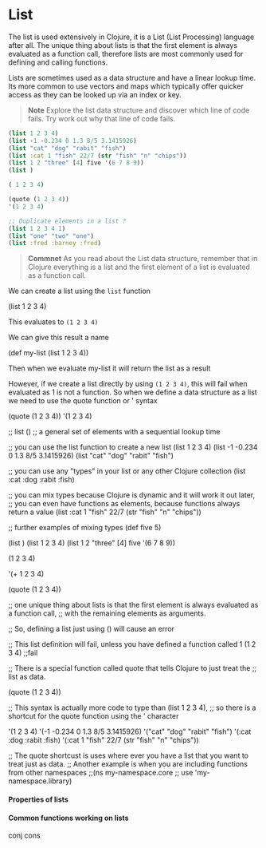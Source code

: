 # List

  The list is used extensively in Clojure, it is a List (List Processing) language after all.  The unique thing about lists is that the first element is always evaluated as a function call, therefore lists are most commonly used for defining and calling functions.  
  
  Lists are sometimes used as a data structure and have a linear lookup time.  Its more common to use vectors and maps which typically offer quicker access as they can be looked up via an index or key.

> **Note** Explore the list data structure and discover which line of code fails.  Try work out why that line of code fails.

```clojure
(list 1 2 3 4)
(list -1 -0.234 0 1.3 8/5 3.1415926)
(list "cat" "dog" "rabit" "fish")
(list :cat 1 "fish" 22/7 (str "fish" "n" "chips"))
(list 1 2 "three" [4] five '(6 7 8 9))
(list )

( 1 2 3 4)

(quote (1 2 3 4))
'(1 2 3 4)

;; Duplicate elements in a list ?
(list 1 2 3 4 1)
(list "one" "two" "one")
(list :fred :barney :fred)
```


> **Commnet** As you read about the List data structure, remember that in Clojure everything is a list and the first element of a list is evaluated as a function call. 

We can create a list using the `list` function

(list 1 2 3 4)

This evaluates to `(1 2 3 4)`

We can give this result a name 

(def my-list (list 1 2 3 4))

Then when we evaluate my-list it will return the list as a result

However, if we create a list directly by using `(1 2 3 4)`, this will fail when evaluated as 1 is not a function.  So when we define a data structure as a list we need to use the quote function or ' syntax

(quote (1 2 3 4))
'(1 2 3 4)



<!-- Clojure through code -->


;; list ()
;; a general set of elements with a sequential lookup time

;; you can use the list function to create a new list
(list 1 2 3 4)
(list -1 -0.234 0 1.3 8/5 3.1415926)
(list "cat" "dog" "rabit" "fish")

;; you can use any "types" in your list or any other Clojure collection
(list :cat :dog :rabit :fish)

;; you can mix types because Clojure is dynamic and it will work it out later,
;; you can even have functions as elements, because functions always return a value
(list :cat 1 "fish" 22/7 (str "fish" "n" "chips"))


;; further examples of mixing types
(def five 5)

(list )
(list 1 2 3 4)
(list 1 2 "three" [4] five '(6 7 8 9))

(1 2 3 4)

'(+ 1 2 3 4)

(quote (1 2 3 4))

;; one unique thing about lists is that the first element is always evaluated as a function call,
;; with the remaining elements as arguments.

;; So, defining a list just using () will cause an error

;; This list definition will fail, unless you have defined a function called 1
(1 2 3 4)  ;;fail

;; There is a special function called quote that tells Clojure to just treat the
;; list as data.

(quote (1 2 3 4))

;; This syntax is actually more code to type than (list 1 2 3 4),
;; so there is a shortcut for the quote function using the ' character

'(1 2 3 4)
'(-1 -0.234 0 1.3 8/5 3.1415926)
'("cat" "dog" "rabit" "fish")
'(:cat :dog :rabit :fish)
'(:cat 1 "fish" 22/7 (str "fish" "n" "chips"))

;; The quote shortcust is uses where ever you have a list that you want to treat just as data.
;; Another example is when you are including functions from other namespaces
;;(ns my-namespace.core
;;  use 'my-namespace.library)

<!-- end of clojure through code -->




#### Properties of lists 


#### Common functions working on lists 


conj
cons 
